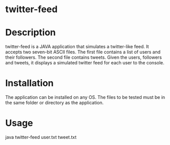 # twitter-feed

# Description
twitter-feed is a JAVA application that simulates a twitter-like feed. It accepts two seven-bit ASCII files. The first file contains a list of users and their followers. The second file contains tweets. Given the users, followers and tweets, it displays a simulated twitter feed for each user to the console.

# Installation
The application can be installed on any OS. The files to be tested must be in the same folder or directory as the application. 

# Usage

java twitter-feed user.txt tweet.txt
